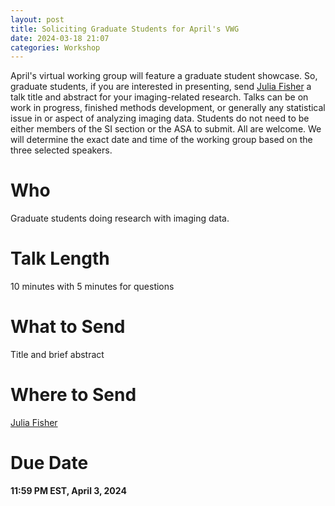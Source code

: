 ```yaml
---
layout: post
title: Soliciting Graduate Students for April's VWG
date: 2024-03-18 21:07 
categories: Workshop
---
```

April's virtual working group will feature a graduate student showcase. So, graduate students, if you are interested in presenting, send <a href="mailto:julia@statlab.bio5.org">Julia Fisher</a> a talk title and abstract for your imaging-related research.  Talks can be on work in progress, finished methods development, or generally any statistical issue in or aspect of analyzing imaging data.  Students do not need to be either members of the SI section or the ASA to submit.  All are welcome.  We will determine the exact date and time of the working group based on the three selected speakers.

Who
==================
Graduate students doing research with imaging data.

Talk Length
==================
10 minutes with 5 minutes for questions

What to Send
==================
Title and brief abstract

Where to Send
==================
<a href="mailto:julia@statlab.bio5.org">Julia Fisher</a>

Due Date
==================
**11:59 PM EST, April 3, 2024**